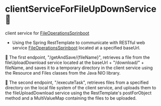 # clientServiceForFileUpDownService :handshake:

client service for [FileOperationsSprinboot](https://github.com/Justy-11/fileOperationsSpringboot) 

* Using the Spring RestTemplate to communicate with RESTful web service [FileOperationsSprinboot](https://github.com/Justy-11/fileOperationsSpringboot) located at a specified baseUrl.

📂 The first endpoint, "/getAndSave/{fileName}", retrieves a file from the fileUploadDownload service located at the baseUrl + "/download/" + fileName, and saves it to a temporary directory in the client service using the Resource and Files classes from the Java NIO library.

🔄 The second endpoint, "/executeTask", retrieves files from a specified directory on the local file system of the client service, and uploads them to the fileUploadDownload service using the RestTemplate's postForObject method and a MultiValueMap containing the files to be uploaded.
